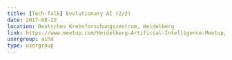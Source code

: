 ```yaml
---
title: [Tech-Talk] Evolutionary AI (2/2)
date: 2017-08-22
location: Deutsches Krebsforschungszentrum, Heidelberg
link: https://www.meetup.com/Heidelberg-Artificial-Intelligence-Meetup/events/242350539/
usergroup: aihd
type: usergroup
---
```

